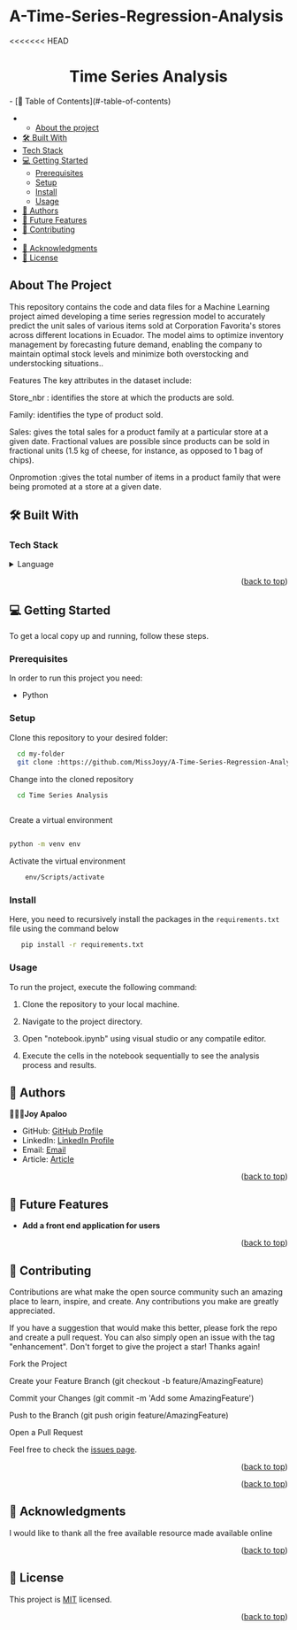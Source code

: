 # A-Time-Series-Regression-Analysis
<<<<<<< HEAD

<a name="readme-top"></a>

<div align="center">
<h1><b> Time Series Analysis </b></h1>
</div>
<!-- TABLE OF CONTENTS -->
- [📗 Table of Contents](#-table-of-contents)

- - [About the project ](#about-the-project-)
 - [🛠 Built With ](#-built-with-)
  - [Tech Stack ](#tech-stack-)
  - [💻 Getting Started ](#-getting-started-)
    - [Prerequisites](#prerequisites)
    - [Setup](#setup)
    - [Install](#install)
    - [Usage](#usage)
  - [👥 Authors ](#-authors-)
  - [🔭 Future Features ](#-future-features-)
  - [🤝 Contributing ](#-contributing-)
  - 
  - [🙏 Acknowledgments ](#-acknowledgments-)
  - [📝 License ](#-license-)

<!-- ABOUT THE PROJECT -->
## About The Project


This repository contains the code and data files for a Machine Learning project aimed  developing a time series regression model to accurately predict the unit sales of various items sold at Corporation Favorita's stores across different locations in Ecuador. The model aims to optimize inventory management by forecasting future demand, enabling the company to maintain optimal stock levels and minimize both overstocking and understocking situations.. 

Features
The key attributes in the dataset include:

Store_nbr : identifies the store at which the products are sold. 

Family: identifies the type of product sold.

Sales: gives the total sales for a product family at a particular store at a given date. Fractional values are possible since products can be sold in fractional units (1.5 kg of cheese, for instance, as opposed to 1 bag of chips).

Onpromotion :gives the total number of items in a product family that were being promoted at a store at a given date.



## 🛠 Built With <a name="built-with"></a>

### Tech Stack <a name="tech-stack"></a>



<details>
<summary>Language</summary>
  <ul>
    <li><a href="">Python</a></li>
  </ul>
</details>

<p align="right">(<a href="#readme-top">back to top</a>)</p>
<!-- Features -->














<!-- GETTING STARTED -->

## 💻 Getting Started <a name="getting-started"></a>


To get a local copy up and running, follow these steps.

### Prerequisites

In order to run this project you need:

- Python


### Setup

Clone this repository to your desired folder:


```sh
  cd my-folder
  git clone :https://github.com/MissJoyy/A-Time-Series-Regression-Analysis.git
```

Change into the cloned repository

```sh
  cd Time Series Analysis
  
```

Create a virtual environment

```sh

python -m venv env

```

Activate the virtual environment

```sh
    env/Scripts/activate
```


### Install

Here, you need to recursively install the packages in the `requirements.txt` file using the command below 

```sh
   pip install -r requirements.txt
```


### Usage

To run the project, execute the following command:



1. Clone the repository to your local machine.

2. Navigate to the project directory.

3. Open "notebook.ipynb" using visual studio or any compatile editor.

4. Execute the cells in the notebook sequentially to see the analysis process and results.



   

<!-- AUTHORS --> 


## 👥 Authors <a name="authors"></a>




🕵🏽‍♀️**Joy Apaloo**

- GitHub: [GitHub Profile](https://github.com/MissJoyy)
- LinkedIn: [LinkedIn Profile](linkedin.com/in/joy-apaloo-0b71791a7)
- Email: [Email](apaloojoy@gmail.com)
- Article: [Article](https://medium.com/@apaloojoy/unlocking-insights-from-time-series-data-a-comprehensive-data-science-project-4c12f101c6ad)
<p align="right">(<a href="#readme-top">back to top</a>)</p>

<!-- FUTURE FEATURES -->

## 🔭 Future Features <a name="future-features"></a>


- **Add a front end application for users**
  
  
<p align="right">(<a href="#readme-top">back to top</a>)</p>

<!-- CONTRIBUTING -->

## 🤝 Contributing <a name="contributing"></a>

Contributions are what make the open source community such an amazing place to learn, inspire, and create. Any contributions you make are greatly appreciated.

If you have a suggestion that would make this better, please fork the repo and create a pull request. You can also simply open an issue with the tag "enhancement". Don't forget to give the project a star! Thanks again!

Fork the Project

Create your Feature Branch (git checkout -b feature/AmazingFeature)

Commit your Changes (git commit -m 'Add some AmazingFeature')

Push to the Branch (git push origin feature/AmazingFeature)

Open a Pull Request

Feel free to check the [issues page](../../issues/).

<p align="right">(<a href="#readme-top">back to top</a>)</p>



<p align="right">(<a href="#readme-top">back to top</a>)</p>

<!-- ACKNOWLEDGEMENTS -->

## 🙏 Acknowledgments <a name="acknowledgements"></a>

I would like to thank all the free available resource made available online

<p align="right">(<a href="#readme-top">back to top</a>)</p>

<!-- LICENSE -->

## 📝 License <a name="license"></a>

This project is [MIT](./LICENSE) licensed.

<p align="right">(<a href="#readme-top">back to top</a>)</p>


